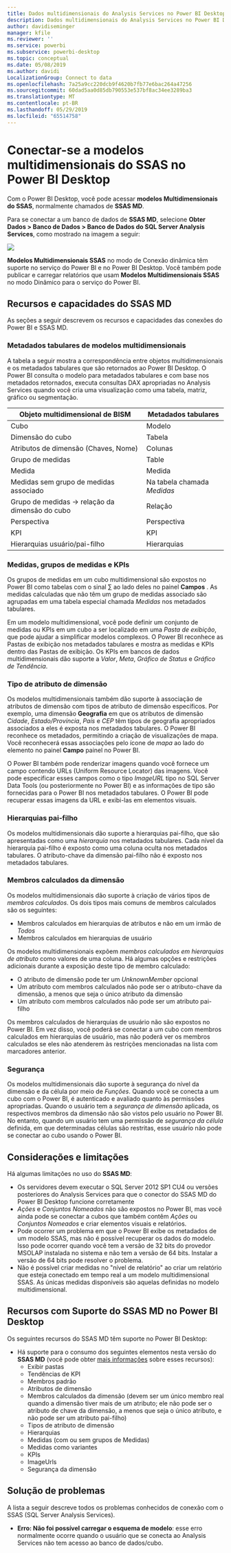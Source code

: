 ```yaml
---
title: Dados multidimensionais do Analysis Services no Power BI Desktop
description: Dados multidimensionais do Analysis Services no Power BI Desktop
author: davidiseminger
manager: kfile
ms.reviewer: ''
ms.service: powerbi
ms.subservice: powerbi-desktop
ms.topic: conceptual
ms.date: 05/08/2019
ms.author: davidi
LocalizationGroup: Connect to data
ms.openlocfilehash: 7a25a9cc220dcb9f4620b7fb77e6bac264a47256
ms.sourcegitcommit: 60dad5aa0d85db790553e537bf8ac34ee3289ba3
ms.translationtype: MT
ms.contentlocale: pt-BR
ms.lasthandoff: 05/29/2019
ms.locfileid: "65514758"
---
```

# <a name="connect-to-ssas-multidimensional-models-in-power-bi-desktop"></a>Conectar-se a modelos multidimensionais do SSAS no Power BI Desktop
Com o Power BI Desktop, você pode acessar **modelos Multidimensionais do SSAS**, normalmente chamados de **SSAS MD**.

Para se conectar a um banco de dados de **SSAS MD**, selecione **Obter Dados &gt; Banco de Dados &gt; Banco de Dados do SQL Server Analysis Services**, como mostrado na imagem a seguir:

![](media/desktop-ssas-multidimensional/ssas-multidimensional-2.png)

**Modelos Multidimensionais SSAS** no modo de Conexão dinâmica têm suporte no serviço do Power BI e no Power BI Desktop. Você também pode publicar e carregar relatórios que usam **Modelos Multidimensionais SSAS** no modo Dinâmico para o serviço do Power BI.

## <a name="capabilities-and-features-of-ssas-md"></a>Recursos e capacidades do SSAS MD
As seções a seguir descrevem os recursos e capacidades das conexões do Power BI e SSAS MD.

### <a name="tabular-metadata-of-multidimensional-models"></a>Metadados tabulares de modelos multidimensionais
A tabela a seguir mostra a correspondência entre objetos multidimensionais e os metadados tabulares que são retornados ao Power BI Desktop. O Power BI consulta o modelo para metadados tabulares e com base nos metadados retornados, executa consultas DAX apropriadas no Analysis Services quando você cria uma visualização como uma tabela, matriz, gráfico ou segmentação.

| Objeto multidimensional de BISM | Metadados tabulares |
| --- | --- |
| Cubo |Modelo |
| Dimensão do cubo |Tabela |
| Atributos de dimensão (Chaves, Nome) |Colunas |
| Grupo de medidas |Table |
| Medida |Medida |
| Medidas sem grupo de medidas associado |Na tabela chamada *Medidas* |
| Grupo de medidas -> relação da dimensão do cubo |Relação |
| Perspectiva |Perspectiva |
| KPI |KPI |
| Hierarquias usuário/pai-filho |Hierarquias |

### <a name="measures-measure-groups-and-kpis"></a>Medidas, grupos de medidas e KPIs
Os grupos de medidas em um cubo multidimensional são expostos no Power BI como tabelas com o sinal ∑ ao lado deles no painel **Campos** . As medidas calculadas que não têm um grupo de medidas associado são agrupadas em uma tabela especial chamada *Medidas* nos metadados tabulares.

Em um modelo multidimensional, você pode definir um conjunto de medidas ou KPIs em um cubo a ser localizado em uma *Pasta de exibição*, que pode ajudar a simplificar modelos complexos. O Power BI reconhece as Pastas de exibição nos metadados tabulares e mostra as medidas e KPIs dentro das Pastas de exibição. Os KPIs em bancos de dados multidimensionais dão suporte a *Valor*, *Meta*, *Gráfico de Status* e *Gráfico de Tendência*.

### <a name="dimension-attribute-type"></a>Tipo de atributo de dimensão
Os modelos multidimensionais também dão suporte à associação de atributos de dimensão com tipos de atributo de dimensão específicos. Por exemplo, uma dimensão **Geografia** em que os atributos de dimensão *Cidade*, *Estado/Província*, *País* e *CEP* têm tipos de geografia apropriados associados a eles é exposta nos metadados tabulares. O Power BI reconhece os metadados, permitindo a criação de visualizações de mapa. Você reconhecerá essas associações pelo ícone de *mapa* ao lado do elemento no painel **Campo** painel no Power BI.

O Power BI também pode renderizar imagens quando você fornece um campo contendo URLs (Uniform Resource Locator) das imagens. Você pode especificar esses campos como o tipo *ImageURL* tipo no SQL Server Data Tools (ou posteriormente no Power BI) e as informações de tipo são fornecidas para o Power BI nos metadados tabulares. O Power BI pode recuperar essas imagens da URL e exibi-las em elementos visuais.

### <a name="parent-child-hierarchies"></a>Hierarquias pai-filho
Os modelos multidimensionais dão suporte a hierarquias pai-filho, que são apresentadas como uma *hierarquia* nos metadados tabulares. Cada nível da hierarquia pai-filho é exposto como uma coluna oculta nos metadados tabulares. O atributo-chave da dimensão pai-filho não é exposto nos metadados tabulares.

### <a name="dimension-calculated-members"></a>Membros calculados da dimensão
Os modelos multidimensionais dão suporte à criação de vários tipos de *membros calculados*. Os dois tipos mais comuns de membros calculados são os seguintes:

* Membros calculados em hierarquias de atributos e não em um irmão de *Todos*
* Membros calculados em hierarquias de usuário

Os modelos multidimensionais expõem *membros calculados em hierarquias de atributo* como valores de uma coluna. Há algumas opções e restrições adicionais durante a exposição deste tipo de membro calculado:

* O atributo de dimensão pode ter um *UnknownMember* opcional
* Um atributo com membros calculados não pode ser o atributo-chave da dimensão, a menos que seja o único atributo da dimensão
* Um atributo com membros calculados não pode ser um atributo pai-filho

Os membros calculados de hierarquias de usuário não são expostos no Power BI. Em vez disso, você poderá se conectar a um cubo com membros calculados em hierarquias de usuário, mas não poderá ver os membros calculados se eles não atenderem às restrições mencionadas na lista com marcadores anterior.

### <a name="security"></a>Segurança
Os modelos multidimensionais dão suporte à segurança do nível da dimensão e da célula por meio de *Funções*. Quando você se conecta a um cubo com o Power BI, é autenticado e avaliado quanto às permissões apropriadas. Quando o usuário tem a *segurança de dimensão* aplicada, os respectivos membros da dimensão não são vistos pelo usuário no Power BI. No entanto, quando um usuário tem uma permissão de *segurança da célula* definida, em que determinadas células são restritas, esse usuário não pode se conectar ao cubo usando o Power BI.

## <a name="considerations-and-limitations"></a>Considerações e limitações
Há algumas limitações no uso do **SSAS MD**:

* Os servidores devem executar o SQL Server 2012 SP1 CU4 ou versões posteriores do Analysis Services para que o conector do SSAS MD do Power BI Desktop funcione corretamente
* *Ações* e *Conjuntos Nomeados* não são expostos no Power BI, mas você ainda pode se conectar a cubos que também contêm *Ações* ou *Conjuntos Nomeados* e criar elementos visuais e relatórios.
* Pode ocorrer um problema em que o Power BI exibe os metadados de um modelo SSAS, mas não é possível recuperar os dados do modelo. Isso pode ocorrer quando você tem a versão de 32 bits do provedor MSOLAP instalada no sistema e não tem a versão de 64 bits. Instalar a versão de 64 bits pode resolver o problema.
* Não é possível criar medidas no "nível de relatório" ao criar um relatório que esteja conectado em tempo real a um modelo multidimensional SSAS. As únicas medidas disponíveis são aquelas definidas no modelo multidimensional.

## <a name="supported-features-of-ssas-md-in-power-bi-desktop"></a>Recursos com Suporte do SSAS MD no Power BI Desktop
Os seguintes recursos do SSAS MD têm suporte no Power BI Desktop:

* Há suporte para o consumo dos seguintes elementos nesta versão do **SSAS MD** (você pode obter [mais informações](https://msdn.microsoft.com/library/jj969574.aspx) sobre esses recursos):
  * Exibir pastas
  * Tendências de KPI
  * Membros padrão
  * Atributos de dimensão
  * Membros calculados da dimensão (devem ser um único membro real quando a dimensão tiver mais de um atributo; ele não pode ser o atributo de chave da dimensão, a menos que seja o único atributo, e não pode ser um atributo pai-filho)
  * Tipos de atributo de dimensão
  * Hierarquias
  * Medidas (com ou sem grupos de Medidas)
  * Medidas como variantes
  * KPIs
  * ImageUrls
  * Segurança da dimensão

## <a name="troubleshooting"></a>Solução de problemas 
A lista a seguir descreve todos os problemas conhecidos de conexão com o SSAS (SQL Server Analysis Services). 

* **Erro: Não foi possível carregar o esquema de modelo**: esse erro normalmente ocorre quando o usuário que se conecta ao Analysis Services não tem acesso ao banco de dados/cubo.
